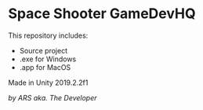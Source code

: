 # Space Shooter GameDevHQ
 
This repository includes:

* Source project
* .exe for Windows
* .app for MacOS

Made in Unity 2019.2.2f1

_by ARS aka. The Developer_
